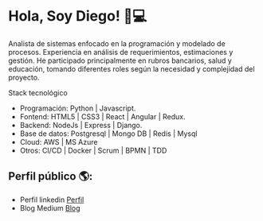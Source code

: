 # Hola, Soy Diego! 👋💻

Analista de sistemas enfocado en la programación y modelado de procesos.
Experiencia en análisis de requerimientos, estimaciones y gestión.
He participado principalmente en rubros bancarios, salud y educación, tomando diferentes roles según la necesidad y complejidad del proyecto. 

Stack tecnológico
- Programación: Python | Javascript. 
- Fontend: HTML5 | CSS3 | React | Angular | Redux.
- Backend: NodeJs | Express | Django.
- Base de datos: Postgresql | Mongo DB | Redis | Mysql
- Cloud: AWS | MS Azure
- Otros: CI/CD | Docker | Scrum | BPMN | TDD

## Perfil público 🌎:
- Perfil linkedin <a href="https://www.linkedin.com/in/diego-esteban-cort%C3%A9s-escand%C3%B3n-b3aab5124/">Perfil</a>
- Blog Medium <a href="https://medium.com/@dcortes.net">Blog</a>


